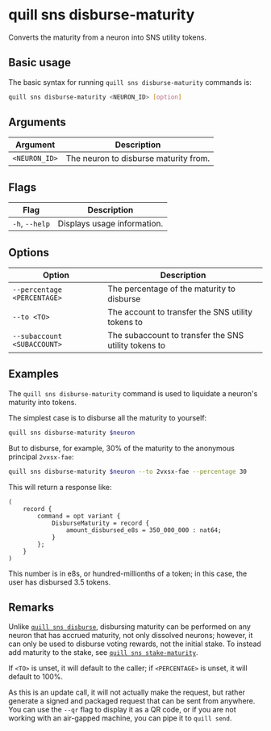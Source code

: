 # quill sns disburse-maturity

Converts the maturity from a neuron into SNS utility tokens.

## Basic usage

The basic syntax for running `quill sns disburse-maturity` commands is:

```bash
quill sns disburse-maturity <NEURON_ID> [option]
```

## Arguments

| Argument      | Description                           |
|---------------|---------------------------------------|
| `<NEURON_ID>` | The neuron to disburse maturity from. |


## Flags

| Flag           | Description                 |
|----------------|-----------------------------|
| `-h`, `--help` | Displays usage information. |

## Options

| Option                      | Description                                          |
|-----------------------------|------------------------------------------------------|
| `--percentage <PERCENTAGE>` | The percentage of the maturity to disburse           |
| `--to <TO>`                 | The account to transfer the SNS utility tokens to    |
| `--subaccount <SUBACCOUNT>` | The subaccount to transfer the SNS utility tokens to |

## Examples

The `quill sns disburse-maturity` command is used to liquidate a neuron's maturity into tokens.

The simplest case is to disburse all the maturity to yourself:

```sh
quill sns disburse-maturity $neuron
```

But to disburse, for example, 30% of the maturity to the anonymous principal `2vxsx-fae`:

```sh
quill sns disburse-maturity $neuron --to 2vxsx-fae --percentage 30
```

This will return a response like:

```candid
(
    record {
        command = opt variant {
            DisburseMaturity = record {
                amount_disbursed_e8s = 350_000_000 : nat64;
            }
        };
    }
)
```

This number is in e8s, or hundred-millionths of a token; in this case, the user has disbursed 3.5 tokens.

## Remarks

Unlike [`quill sns disburse`], disbursing maturity can be performed on any neuron that has accrued maturity, not only dissolved neurons; however, it can only be used to disburse voting rewards, not the initial stake. To instead add maturity to the stake, see [`quill sns stake-maturity`].

If `<TO>` is unset, it will default to the caller; if `<PERCENTAGE>` is unset, it will default to 100%.

As this is an update call, it will not actually make the request, but rather generate a signed and packaged request that can be sent from anywhere. You can use the `--qr` flag to display it as a QR code, or if you are not working with an air-gapped machine, you can pipe it to `quill send`.

[`quill sns disburse`]: quill-sns-disburse.md
[`quill sns stake-maturity`]: quill-sns-stake-maturity.md
